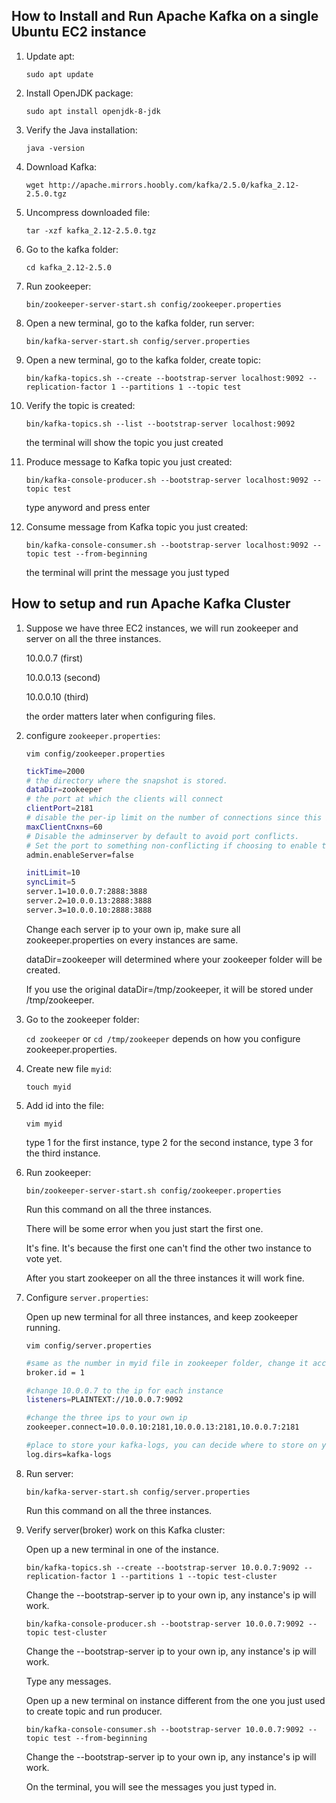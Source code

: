 ## **How to Install and Run Apache Kafka on a single Ubuntu EC2 instance**

  1.  Update apt: 
  
      ```sudo apt update```
      
  2.  Install OpenJDK package:
  
      ```sudo apt install openjdk-8-jdk```
        
  3.  Verify the Java installation:
  
      ```java -version```
      
  4.  Download Kafka:
  
      ```wget http://apache.mirrors.hoobly.com/kafka/2.5.0/kafka_2.12-2.5.0.tgz```
      
  5.  Uncompress downloaded file:
  
      ```tar -xzf kafka_2.12-2.5.0.tgz```
      
  6.  Go to the kafka folder:
  
      ```cd kafka_2.12-2.5.0```
      
  7.  Run zookeeper:
  
      ```bin/zookeeper-server-start.sh config/zookeeper.properties```
      
  8.  Open a new terminal, go to the kafka folder, run server:
  
      ```bin/kafka-server-start.sh config/server.properties```
      
  9.  Open a new terminal, go to the kafka folder, create topic:
  
      ```bin/kafka-topics.sh --create --bootstrap-server localhost:9092 --replication-factor 1 --partitions 1 --topic test```
      
  10. Verify the topic is created:
  
      ```bin/kafka-topics.sh --list --bootstrap-server localhost:9092```
      
      the terminal will show the topic you just created
      
  11. Produce message to Kafka topic you just created:
  
      ```bin/kafka-console-producer.sh --bootstrap-server localhost:9092 --topic test```
      
      type anyword and press enter
      
  12. Consume message from Kafka topic you just created:
  
      ```bin/kafka-console-consumer.sh --bootstrap-server localhost:9092 --topic test --from-beginning```
      
      the terminal will print the message you just typed
      
      
      
## **How to setup and run Apache Kafka Cluster**

  1.  Suppose we have three EC2 instances, we will run zookeeper and server on all the three instances.
  
      10.0.0.7 (first)
      
      10.0.0.13 (second)
      
      10.0.0.10 (third)
      
      the order matters later when configuring files.
  
  2.  configure ```zookeeper.properties```:
  
      ```vim config/zookeeper.properties```
  
      ```bash
      tickTime=2000
      # the directory where the snapshot is stored.
      dataDir=zookeeper
      # the port at which the clients will connect
      clientPort=2181
      # disable the per-ip limit on the number of connections since this is a non-production config
      maxClientCnxns=60
      # Disable the adminserver by default to avoid port conflicts.
      # Set the port to something non-conflicting if choosing to enable this
      admin.enableServer=false

      initLimit=10
      syncLimit=5
      server.1=10.0.0.7:2888:3888
      server.2=10.0.0.13:2888:3888
      server.3=10.0.0.10:2888:3888
      ```
      
      Change each server ip to your own ip, make sure all zookeeper.properties on every instances are same.
      
      dataDir=zookeeper will determined where your zookeeper folder will be created. 
      
      If you use the original dataDir=/tmp/zookeeper, it will be stored under /tmp/zookeeper.
      
      
  3.  Go to the zookeeper folder:
  
      ```cd zookeeper``` or ```cd /tmp/zookeeper``` depends on how you configure zookeeper.properties.
      
  4.  Create new file ```myid```:
  
      ```touch myid```
      
  5.  Add id into the file:
  
      ```vim myid```
      
      type 1 for the first instance, type 2 for the second instance, type 3 for the third instance.
      
  6.  Run zookeeper:
  
      ```bin/zookeeper-server-start.sh config/zookeeper.properties```
      
      Run this command on all the three instances.
      
      There will be some error when you just start the first one.
      
      It's fine. It's because the first one can't find the other two instance to vote yet.
      
      After you start zookeeper on all the three instances it will work fine.
      
  7.  Configure ```server.properties```:
  
      Open up new terminal for all three instances, and keep zookeeper running.
  
      ```vim config/server.properties```
      
      ```bash
      #same as the number in myid file in zookeeper folder, change it accordingly for every instances.
      broker.id = 1
      
      #change 10.0.0.7 to the ip for each instance
      listeners=PLAINTEXT://10.0.0.7:9092 
      
      #change the three ips to your own ip
      zookeeper.connect=10.0.0.10:2181,10.0.0.13:2181,10.0.0.7:2181  
      
      #place to store your kafka-logs, you can decide where to store on your preference.
      log.dirs=kafka-logs
      ```
      
  8.  Run server:
  
      ```bin/kafka-server-start.sh config/server.properties```
      
      Run this command on all the three instances.
      
  9.  Verify server(broker) work on this Kafka cluster:
  
      Open up a new terminal in one of the instance.
      
      ```bin/kafka-topics.sh --create --bootstrap-server 10.0.0.7:9092 --replication-factor 1 --partitions 1 --topic test-cluster```
      
      Change the --bootstrap-server ip to your own ip, any instance's ip will work.
  
       ```bin/kafka-console-producer.sh --bootstrap-server 10.0.0.7:9092 --topic test-cluster```
       
       Change the --bootstrap-server ip to your own ip, any instance's ip will work.
       
       Type any messages.
       
       Open up a new terminal on instance different from the one you just used to create topic and run producer.
       
       ```bin/kafka-console-consumer.sh --bootstrap-server 10.0.0.7:9092 --topic test --from-beginning```
      
       Change the --bootstrap-server ip to your own ip, any instance's ip will work.
       
       On the terminal, you will see the messages you just typed in.
       
